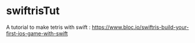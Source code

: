 # swiftrisTut
A tutorial to make tetris with swift : https://www.bloc.io/swiftris-build-your-first-ios-game-with-swift
